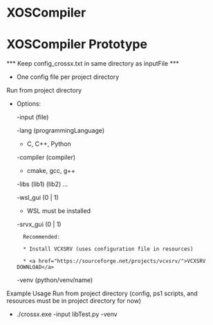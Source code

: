 # XOSCompiler

# XOSCompiler Prototype

*** Keep config_crossx.txt in same directory as inputFile *** 
* One config file per project directory

Run from project directory

* Options:
    
    -input (file)

    -lang (programmingLanguage) 

    * C, C++, Python

    -compiler (compiler)
    
    * cmake, gcc, g++

    -libs (lib1) (lib2) ...

    -wsl_gui (0 | 1)
    
    * WSL must be installed
    
    -srvx_gui (0 | 1)
    
        Recommended:   
        
        * Install VCXSRV (uses configuration file in resources)
        
        * <a href="https://sourceforge.net/projects/vcxsrv/">VCXSRV DOWNLOAD</a>

    -venv (python/venv/name) 

Example Usage
Run from project directory (config, ps1 scripts, and resources must be in project directory for now)
* ./crossx.exe -input libTest.py -venv  

